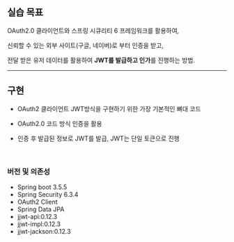 ## 실습 목표
OAuth2.0 클라이언트와 스프링 시큐리티 6 프레임워크를 활용하여, 

신뢰할 수 있는 외부 사이트(구글, 네이버)로 부터 인증을 받고, 

전달 받은 유저 데이터를 활용하여 **JWT를 발급하고 인가**를 진행하는 방법.



---

## 구현
 - OAuth2 클라이언트 JWT방식을 구현하기 위한 가장 기본적인 뼈대 코드

 - OAuth2.0 코드 방식 인증을 활용

 - 인증 후 발급된 정보로 JWT를 발급, JWT는 단일 토큰으로 진행

<br>


### 버전 및 의존성
+ Spring boot 3.5.5
+ Spring Security 6.3.4
+ OAuth2 Client
+ Spring Data JPA
+ jjwt-api:0.12.3
+ jjwt-impl:0.12.3
+ jjwt-jackson:0.12.3
